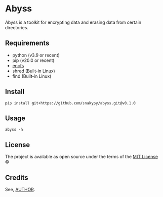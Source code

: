 # Abyss

Abyss is a toolkit for encrypting data and erasing data from certain directories.

## Requirements

* python (v3.9 or recent)
* pip (v20.0 or recent)
* [encfs](https://vgough.github.io/encfs/)
* shred (Built-in Linux)
* find (Built-in Linux)

## Install

```shell
pip install git+https://github.com/snakypy/abyss.git@v0.1.0
```

## Usage

```shell
abyss -h
```

## License

The project is available as open source under the terms of the [MIT License](https://github.com/snakypy/abyss/blob/master/LICENSE) ©

## Credits

See, [AUTHOR](https://github.com/snakypy/abyss/blob/master/AUTHORS.rst).
